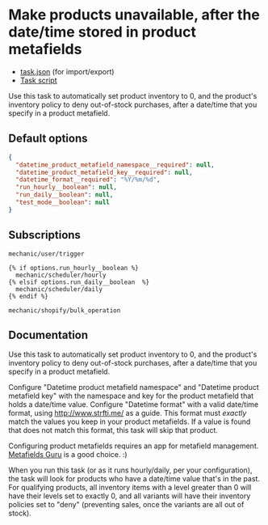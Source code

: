 # Make products unavailable, after the date/time stored in product metafields

* [task.json](../../tasks/make-products-unavailable-after-the-date-time-stored-in-product-metafields.json) (for import/export)
* [Task script](./script.liquid)

Use this task to automatically set product inventory to 0, and the product's inventory policy to deny out-of-stock purchases, after a date/time that you specify in a product metafield.

## Default options

```json
{
  "datetime_product_metafield_namespace__required": null,
  "datetime_product_metafield_key__required": null,
  "datetime_format__required": "%Y/%m/%d",
  "run_hourly__boolean": null,
  "run_daily__boolean": null,
  "test_mode__boolean": null
}
```

## Subscriptions

```liquid
mechanic/user/trigger

{% if options.run_hourly__boolean %}
  mechanic/scheduler/hourly
{% elsif options.run_daily__boolean  %}
  mechanic/scheduler/daily
{% endif %}

mechanic/shopify/bulk_operation
```

## Documentation

Use this task to automatically set product inventory to 0, and the product's inventory policy to deny out-of-stock purchases, after a date/time that you specify in a product metafield.

Configure "Datetime product metafield namespace" and "Datetime product metafield key" with the namespace and key for the product metafield that holds a date/time value. Configure "Datetime format" with a valid date/time format, using http://www.strfti.me/ as a guide. This format must _exactly_ match the values you keep in your product metafields. If a value is found that does not match this format, this task will skip that product.

Configuring product metafields requires an app for metafield management. [Metafields Guru](https://apps.shopify.com/metafields-editor-2) is a good choice. :)

When you run this task (or as it runs hourly/daily, per your configuration), the task will look for products who have a date/time value that's in the past. For qualifying products, all inventory items with a level greater than 0 will have their levels set to exactly 0, and all variants will have their inventory policies set to "deny" (preventing sales, once the variants are all out of stock).
